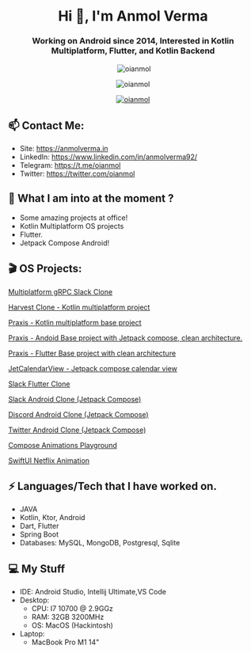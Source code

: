<h1 align="center">Hi 👋, I'm Anmol Verma</h1>
<h3 align="center">Working on Android since 2014, Interested in Kotlin Multiplatform, Flutter, and Kotlin Backend</h3>

<p align="center">&nbsp;<img align="center" src="https://github-readme-stats-sigma-five.vercel.app/api?username=oianmol&show_icons=true&locale=en" alt="oianmol" /></p>


<p align="center"><img align="center" src="https://github-readme-stats-sigma-five.vercel.app/api/top-langs?username=oianmol&show_icons=true&locale=en&layout=compact" alt="oianmol" /></p>

<p align="center"> <a href="https://github.com/ryo-ma/github-profile-trophy"><img src="https://github-profile-trophy.vercel.app/?username=oianmol" alt="oianmol" /></a> </p>


## 📫  Contact Me:

 - Site: https://anmolverma.in
 - LinkedIn: https://www.linkedin.com/in/anmolverma92/
 - Telegram: https://t.me/oianmol
 - Twitter: https://twitter.com/oianmol

##  👀 What I am into at the moment ?

- Some amazing projects at office!
- Kotlin Multiplatform OS projects
- Flutter.
- Jetpack Compose Android!

## 🎬 OS Projects:

[Multiplatform gRPC Slack Clone](https://github.com/oianmol/SlackComposeMultiplatform)

[Harvest Clone - Kotlin multiplatform project](https://github.com/mutualmobile/HarvestTimeKMP)

[Praxis - Kotlin multiplatform base project](https://github.com/mutualmobile/praxiskmm)

[Praxis - Andoid Base project with Jetpack compose, clean architecture.](https://github.com/mutualmobile/praxis)

[Praxis - Flutter Base project with clean architecture](https://github.com/mutualmobile/praxisflutter)

[JetCalendarView - Jetpack compose calendar view](https://github.com/oianmol/JetCalendarView)

[Slack Flutter Clone](https://github.com/oianmol/flutter_slack)

[Slack Android Clone (Jetpack Compose)](https://github.com/oianmol/slackandroidclone)

[Discord Android Clone (Jetpack Compose)](https://github.com/oianmol/DiscordJetpackCompose)

[Twitter Android Clone (Jetpack Compose)](https://github.com/oianmol/jettwitter)

[Compose Animations Playground](https://github.com/oianmol/ComposeAnimationsPlayground)

[SwiftUI Netflix Animation](https://github.com/mutualmobile/SwiftUIAnimations)


## ⚡ Languages/Tech that I have worked on.

 - JAVA
 - Kotlin, Ktor, Android
 - Dart, Flutter
 - Spring Boot
 - Databases: MySQL, MongoDB, Postgresql, Sqlite


##  💻 My Stuff

 - IDE: Android Studio, Intellij Ultimate,VS Code
 - Desktop:
	 - CPU: I7 10700 @ 2.9GGz
	 - RAM: 32GB 3200MHz
	 - OS: MacOS (Hackintosh)
- Laptop:
	- MacBook Pro M1 14"
